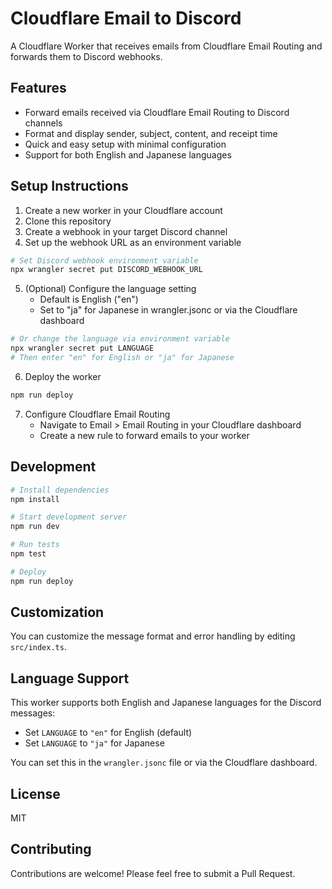 # Cloudflare Email to Discord

A Cloudflare Worker that receives emails from Cloudflare Email Routing and forwards them to Discord webhooks.

## Features

- Forward emails received via Cloudflare Email Routing to Discord channels
- Format and display sender, subject, content, and receipt time
- Quick and easy setup with minimal configuration
- Support for both English and Japanese languages

## Setup Instructions

1. Create a new worker in your Cloudflare account
2. Clone this repository
3. Create a webhook in your target Discord channel
4. Set up the webhook URL as an environment variable

```bash
# Set Discord webhook environment variable
npx wrangler secret put DISCORD_WEBHOOK_URL
```

5. (Optional) Configure the language setting
   - Default is English ("en")
   - Set to "ja" for Japanese in wrangler.jsonc or via the Cloudflare dashboard

```bash
# Or change the language via environment variable
npx wrangler secret put LANGUAGE
# Then enter "en" for English or "ja" for Japanese
```

6. Deploy the worker

```bash
npm run deploy
```

7. Configure Cloudflare Email Routing
   - Navigate to Email > Email Routing in your Cloudflare dashboard
   - Create a new rule to forward emails to your worker

## Development

```bash
# Install dependencies
npm install

# Start development server
npm run dev

# Run tests
npm test

# Deploy
npm run deploy
```

## Customization

You can customize the message format and error handling by editing `src/index.ts`.

## Language Support

This worker supports both English and Japanese languages for the Discord messages:

- Set `LANGUAGE` to `"en"` for English (default)
- Set `LANGUAGE` to `"ja"` for Japanese

You can set this in the `wrangler.jsonc` file or via the Cloudflare dashboard.

## License

MIT

## Contributing

Contributions are welcome! Please feel free to submit a Pull Request.
